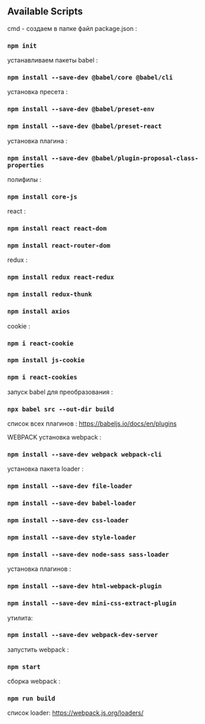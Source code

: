 ## Available Scripts

cmd - создаем в папке файл package.json :

### `npm init`

устанавливаем пакеты babel :

### `npm install --save-dev @babel/core @babel/cli`

установка пресета :

### `npm install --save-dev @babel/preset-env`

### `npm install --save-dev @babel/preset-react`

установка плагина :

### `npm install --save-dev @babel/plugin-proposal-class-properties`

полифилы :

### `npm install core-js`

react :

### `npm install react react-dom`

### `npm install react-router-dom`

redux :

### `npm install redux react-redux`

### `npm install redux-thunk`

### `npm install axios`

cookie :

### `npm i react-cookie`
### `npm install js-cookie`
### `npm i react-cookies`

запуск babel для преобразования :

### `npx babel src --out-dir build`

список всех плагинов :
https://babeljs.io/docs/en/plugins

WEBPACK
установка webpack :

### `npm install --save-dev webpack webpack-cli`

установка пакета loader :

### `npm install --save-dev file-loader`

### `npm install --save-dev babel-loader`

### `npm install --save-dev css-loader`

### `npm install --save-dev style-loader`

### `npm install --save-dev node-sass sass-loader`

установка плагинов :

### `npm install --save-dev html-webpack-plugin`

### `npm install --save-dev mini-css-extract-plugin`

утилита:

### `npm install --save-dev webpack-dev-server`

запустить webpack :

### `npm start`

сборка webpack :

### `npm run build`

список loader:
https://webpack.js.org/loaders/

<!-- собрать webpack :
### `npx webpack` (по умолчанию production сборка)
### `npx webpack --mode development` (development режим) -->
